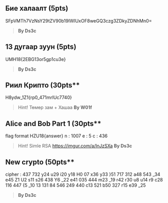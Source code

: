 ## Бие халаалт (5pts)

SFpVMTh7VzNsY29tZV90b19IWlUxOF8weGQ3czg3ZDkyZDNhMn0=
> **By Ds3c**

## 13 дугаар зуун (5pts)

UMH18{2EBG13or5gp1cu3e}
> **By Ds3c**

## Риил Крипто (30pts**

H8ydw_1Z1{rp0_471mrlUc7740}
> Hint! Төмөр зам + Хашаа
> **By W01f**

## Alice and Bob Part 1 (30pts**

flag format HZU18{answer}
n : 1007
e : 5
c : 436
> Hint! Simle RSA https://imgur.com/a/lnJzSXa
> **By Ds3c**

## New crypto (50pts**

cipher : 437 732 y24 u29 i20 y18 H0 07 x36 y33 }51 717 312 a48 543 _34 e45 Z1 U2 s11 s26 438 Y6 _22 e41 035 444 m23 _19 r42 r30 u8 u14 r9 c28 116 447 {5 _10 13 131 84 546 249 440 c13 521 b50 327 r15 e39 _25
> **By Ds3c**
